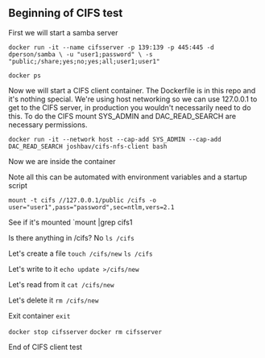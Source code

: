 ## Beginning of CIFS test

First we will start a samba server

`docker run -it --name cifsserver -p 139:139 -p 445:445 -d dperson/samba \
            -u "user1;password" \
            -s "public;/share;yes;no;yes;all;user1;user1" 
`

`docker ps`

Now we will start a CIFS client container.
The Dockerfile is in this repo and it's nothing special.
We're using host networking so we can use 127.0.0.1 to get to the CIFS server,
in production you wouldn't necessarily need to do this.
To do the CIFS mount SYS_ADMIN and DAC_READ_SEARCH are necessary permissions.

`docker run -it --network host --cap-add SYS_ADMIN --cap-add DAC_READ_SEARCH joshbav/cifs-nfs-client bash`

Now we are inside the container

Note all this can be automated with environment variables and a startup script

`mount -t cifs //127.0.0.1/public /cifs -o user="user1",pass="password",sec=ntlm,vers=2.1`

See if it's mounted
`mount |grep cifs1

Is there anything in /cifs? No
`ls /cifs`

Let's create a file
`touch /cifs/new`
`ls /cifs`

Let's write to it
`echo update >/cifs/new`

Let's read from it
`cat /cifs/new`

Let's delete it
`rm /cifs/new`

Exit container
`exit`

`docker stop cifsserver`
`docker rm cifsserver`

End of CIFS client test



